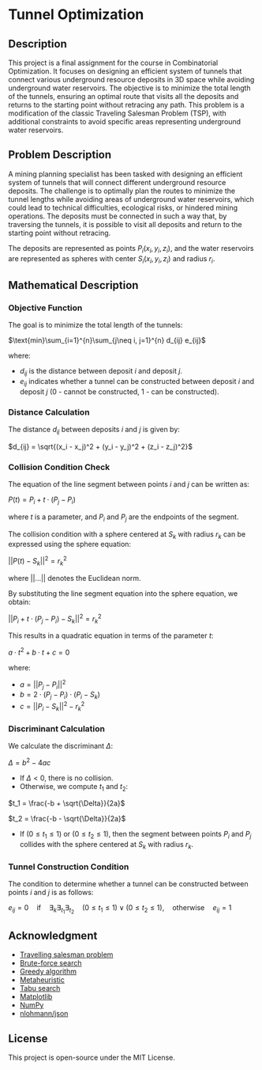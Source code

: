 # Tunnel Optimization

## Description
This project is a final assignment for the course in Combinatorial Optimization. It focuses on designing an efficient system of tunnels that connect various underground resource deposits in 3D space while avoiding underground water reservoirs. The objective is to minimize the total length of the tunnels, ensuring an optimal route that visits all the deposits and returns to the starting point without retracing any path. This problem is a modification of the classic Traveling Salesman Problem (TSP), with additional constraints to avoid specific areas representing underground water reservoirs.

## Problem Description
A mining planning specialist has been tasked with designing an efficient system of tunnels that will connect different underground resource deposits. The challenge is to optimally plan the routes to minimize the tunnel lengths while avoiding areas of underground water reservoirs, which could lead to technical difficulties, ecological risks, or hindered mining operations. The deposits must be connected in such a way that, by traversing the tunnels, it is possible to visit all deposits and return to the starting point without retracing.

The deposits are represented as points $P_i (x_i, y_i, z_i)$, and the water reservoirs are represented as spheres with center $S_i (x_i, y_i, z_i)$ and radius $r_i$.

## Mathematical Description

### Objective Function
The goal is to minimize the total length of the tunnels:

$\text{min}\sum_{i=1}^{n}\sum_{j\neq i, j=1}^{n} d_{ij} e_{ij}$

where:

- $d_{ij}$ is the distance between deposit $i$ and deposit $j$.
- $e_{ij}$ indicates whether a tunnel can be constructed between deposit $i$ and deposit $j$ (0 - cannot be constructed, 1 - can be constructed).

### Distance Calculation
The distance $d_{ij}$ between deposits $i$ and $j$ is given by:

$d_{ij} = \sqrt{(x_i - x_j)^2 + (y_i - y_j)^2 + (z_i - z_j)^2}$

### Collision Condition Check
The equation of the line segment between points $i$ and $j$ can be written as:

$P(t) = P_i + t \cdot (P_j - P_i)$

where $t$ is a parameter, and $P_i$ and $P_j$ are the endpoints of the segment.

The collision condition with a sphere centered at $S_k$ with radius $r_k$ can be expressed using the sphere equation:

$||P(t) - S_k||^2 = r_k^2$

where $||...||$ denotes the Euclidean norm.

By substituting the line segment equation into the sphere equation, we obtain:

$||P_i + t \cdot (P_j - P_i) - S_k||^2 = r_k^2$

This results in a quadratic equation in terms of the parameter $t$:

$a \cdot t^2 + b \cdot t + c = 0$

where:

- $a = ||P_j - P_i||^2$
- $b = 2 \cdot (P_j - P_i) \cdot (P_i - S_k)$
- $c = ||P_i - S_k||^2 - r_k^2$

### Discriminant Calculation
We calculate the discriminant $\Delta$:

$\Delta = b^2 - 4ac$

- If $\Delta < 0$, there is no collision.
- Otherwise, we compute $t_1$ and $t_2$:

$t_1 = \frac{-b + \sqrt{\Delta}}{2a}$

$t_2 = \frac{-b - \sqrt{\Delta}}{2a}$

- If $(0 \leq t_1 \leq 1)$ or $(0 \leq t_2 \leq 1)$, then the segment between points $P_i$ and $P_j$ collides with the sphere centered at $S_k$ with radius $r_k$.

### Tunnel Construction Condition
The condition to determine whether a tunnel can be constructed between points $i$ and $j$ is as follows:

$e_{ij} = 0 \quad \text{if} \quad ∃_{k}∃_{t_{1}}∃_{t_{2}} \quad (0 \leq t_1 \leq 1) \lor (0 \leq t_2 \leq 1), \quad \text{otherwise} \quad e_{ij} = 1$

## Acknowledgment

- [Travelling salesman problem](https://en.wikipedia.org/wiki/Travelling_salesman_problem)
- [Brute-force search](https://en.wikipedia.org/wiki/Brute-force_search)
- [Greedy algorithm](https://en.wikipedia.org/wiki/Greedy_algorithm)
- [Metaheuristic](https://en.wikipedia.org/wiki/Metaheuristic)
- [Tabu search](https://en.wikipedia.org/wiki/Tabu_search)
- [Matplotlib](https://matplotlib.org/)
- [NumPy](https://numpy.org/)
- [nlohmann/json](https://github.com/nlohmann/json)

## License

This project is open-source under the MIT License.
